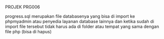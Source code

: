 PROJEK PRG006

progress.sql merupakan file databasenya yang bisa di import ke phpmyadmin atau penyedia layanan database lainnya dan
ketika sudah di import file tersebut tidak harus ada di folder atau tempat yang sama dengan file php (bisa di hapus)
